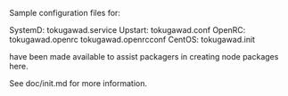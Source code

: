 Sample configuration files for:

SystemD: tokugawad.service
Upstart: tokugawad.conf
OpenRC:  tokugawad.openrc
         tokugawad.openrcconf
CentOS:  tokugawad.init

have been made available to assist packagers in creating node packages here.

See doc/init.md for more information.

